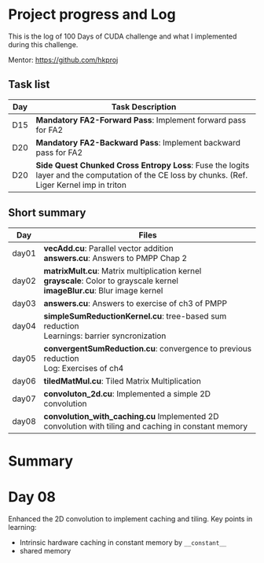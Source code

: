 # Project progress and Log

This is the log of 100 Days of CUDA challenge and what I implemented during this challenge.

Mentor: https://github.com/hkproj

## Task list

| Day | Task Description                                                                                                                                |
| --- | ----------------------------------------------------------------------------------------------------------------------------------------------- |
| D15 | **Mandatory FA2-Forward Pass**: Implement forward pass for FA2                                                                                  |
| D20 | **Mandatory FA2-Backward Pass**: Implement backward pass for FA2                                                                                |
| D20 | **Side Quest Chunked Cross Entropy Loss**: Fuse the logits layer and the computation of the CE loss by chunks. (Ref. Liger Kernel imp in triton |

## Short summary 

| Day   | Files                                                                                                                         |
| ----- | -------------------------------------------------------------------------------------------------------------------------------------- |
| day01 | **vecAdd.cu**: Parallel vector addition <br> **answers.cu**: Answers to PMPP Chap 2                                                    |
| day02 | **matrixMult.cu**: Matrix multiplication kernel <br> **grayscale**: Color to grayscale kernel <br> **imageBlur.cu**: Blur image kernel |
| day03 | **answers.cu**: Answers to exercise of ch3 of PMPP                                                                                     |
| day04 | **simpleSumReductionKernel.cu**: tree-based sum reduction <br> Learnings: barrier syncronization                                       |
| day05 | **convergentSumReduction.cu**: convergence to previous reduction <br> Log: Exercises of ch4                                            |
| day06 | **tiledMatMul.cu**: Tiled Matrix Multiplication                                                                                        |
| day07 | **convoluton_2d.cu**: Implemented a simple 2D convolution                                                                              |
| day08 | **convolution_with_caching.cu** Implemented 2D convolution with tiling and caching in constant memory                                  |

# Summary

# Day 08
Enhanced the 2D convolution to implement caching and tiling. 
Key points in learning:
- Intrinsic hardware caching in constant memory by `__constant__`
- shared memory 
 

